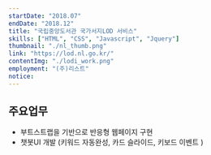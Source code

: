```yaml
---
startDate: "2018.07"
endDate: "2018.12"
title: "국립중앙도서관 국가서지LOD 서비스"
skills: ["HTML", "CSS", "Javascript", "Jquery"]
thumbnail: "./nl_thumb.png"
link: "https://lod.nl.go.kr/"
contentImg: "./lodi_work.png"
employment: "(주)리스트"
notice:
---
```


## 주요업무

- 부트스트랩을 기반으로 반응형 웹페이지 구현
- 챗봇UI 개발 (키워드 자동완성, 카드 슬라이드, 키보드 이벤트 )
